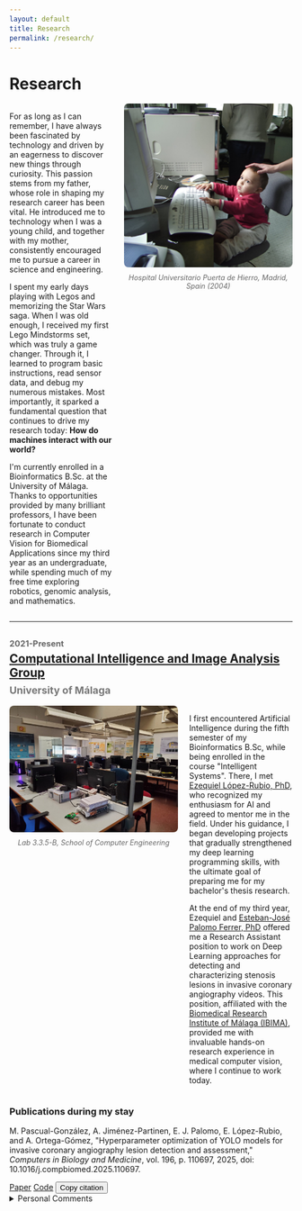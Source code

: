 ```yaml
---
layout: default
title: Research
permalink: /research/
---
```


# Research

<div style="display: flex; align-items: flex-start; gap: 20px;">
  <div style="flex: 1;">
    <p>
      For as long as I can remember, I have always been fascinated by technology and driven by an eagerness to discover new things through curiosity. This passion stems from my father, whose role in shaping my research career has been vital. He introduced me to technology when I was a young child, and together with my mother, consistently encouraged me to pursue a career in science and engineering.
    </p>
    <p>
      I spent my early days playing with Legos and memorizing the Star Wars saga. When I was old enough, I received my first Lego Mindstorms set, which was truly a game changer. Through it, I learned to program basic instructions, read sensor data, and debug my numerous mistakes. Most importantly, it sparked a fundamental question that continues to drive my research today: <b>How do machines interact with our world?</b>
    </p>
    <p>
      I'm currently enrolled in a Bioinformatics B.Sc. at the University of Málaga. Thanks to opportunities provided by many brilliant professors, I have been fortunate to conduct research in Computer Vision for Biomedical Applications since my third year as an undergraduate, while spending much of my free time exploring robotics, genomic analysis, and mathematics.
    </p>
    
  </div>
  <div style="flex: 0 0 300px;">
    <figure style="margin: 0;">
      <img src="/assets/images/research/little_me.jpeg" alt="Research workspace" style="width: 100%; height: auto; border-radius: 8px;">
      <figcaption style="margin-top: 8px; font-size: 0.9em; color: #666; text-align: center; font-style: italic;">
        Hospital Universitario Puerta de Hierro, Madrid, Spain (2004)
      </figcaption>
    </figure>
  </div>
</div>

---

## <span style="display: block; font-size: 0.7em; color: #666; margin-bottom: 5px;">2021-Present</span><a href="https://ibima.eu/es/project/f-02/">Computational Intelligence and Image Analysis Group</a><span style="display: block; font-size: 0.85em; color: #777; margin-top: 8px;">University of Málaga</span>


<div style="display: flex; align-items: flex-start; gap: 20px;">
  <div style="flex: 0 0 300px;">
    <figure style="margin: 0;">
      <img src="/assets/images/research/icai.jpeg" alt="Description of image" style="width: 100%; height: auto; border-radius: 8px;">
      <figcaption style="margin-top: 8px; font-size: 0.9em; color: #666; text-align: center; font-style: italic;">
        Lab 3.3.5-B, School of Computer Engineering
      </figcaption>
    </figure>
  </div>
  <div style="flex: 1;">
    <p>
      I first encountered Artificial Intelligence during the fifth semester of my Bioinformatics B.Sc, while being enrolled in the course "Intelligent Systems". There, I met <a href="https://orcid.org/0000-0001-8231-5687">Ezequiel López-Rubio, PhD</a>, who recognized my enthusiasm for AI and agreed to mentor me in the field. Under his guidance, I began developing projects that gradually strengthened my deep learning programming skills, with the ultimate goal of preparing me for my bachelor's thesis research.
    </p>
    <p>
      At the end of my third year, Ezequiel and <a href="https://orcid.org/0000-0002-8547-9393">Esteban-José Palomo Ferrer, PhD</a> offered me a Research Assistant position to work on Deep Learning approaches for detecting and characterizing stenosis lesions in invasive coronary angiography videos. This position, affiliated with the <a href="https://ibima.eu/es/">Biomedical Research Institute of Málaga (IBIMA)</a>, provided me with invaluable hands-on research experience in medical computer vision, where I continue to work today.
    </p>

  </div>
</div>

### Publications during my stay

<div class="publications">
  <div class="publication">
    <p class="citation">M. Pascual-González, A. Jiménez-Partinen, E. J. Palomo, E. López-Rubio, and A. Ortega-Gómez, "Hyperparameter optimization of YOLO models for invasive coronary angiography lesion detection and assessment," <em>Computers in Biology and Medicine</em>, vol. 196, p. 110697, 2025, doi: 10.1016/j.compbiomed.2025.110697.</p>
    <div class="pub-actions">
      <a class="pub-link" href="https://doi.org/10.1016/j.compbiomed.2025.110697" target="_blank">Paper</a>
      <a class="pub-link" href="https://github.com/MarioPasc/Coronary_Angiography_Detection" target="_blank">Code</a>
      <button class="copy-ref" data-ref='@article{pascual2025hyperparameter,
  title={Hyperparameter optimization of YOLO models for invasive coronary angiography lesion detection and assessment},  author={Pascual-Gonzalez, Mario and Jimenez-Partinen, Ariadna and Palomo, Esteban J and Lopez-Rubio, Ezequiel and Ortega-Gomez, Almudena},
  journal={Computers in Biology and Medicine},
  volume={196},
  pages={110697},
  year={2025},
  publisher={Elsevier}
}
'>Copy citation</button>
    </div>
    <details class="pub-comments">
      <summary>Personal Comments</summary>
      <p>
        My first scientific publication. Leaving the statistical analysis aside, the code provides an easy tool that is able to integrate the hyperparameter optimization of any YOLO variant using the <a href="https://optuna.readthedocs.io/en/stable/"> <em>Optuna</em></a> framework. You only have to define your trainer at <code>optimization/engine/trainers</code>. The script <code>optimization/engine/hpo.py</code> will catch your trainer class and optimize it with the configuration you defined (see example at <code>optimization/cfg/files/picasso/yaml</code>), where you must write your trainer class in the <code>model_source</code> entry.

      </p>
    </details>
  </div>
</div>

<script>
document.addEventListener('DOMContentLoaded', function() {
  document.querySelectorAll('.copy-ref').forEach(function(btn) {
    btn.addEventListener('click', function() {
      var text = this.getAttribute('data-ref');
      navigator.clipboard.writeText(text).then(() => {
        var original = this.textContent;
        this.textContent = 'Copied!';
        setTimeout(() => { this.textContent = original; }, 2000);
      });
    });
  });
});
</script>
